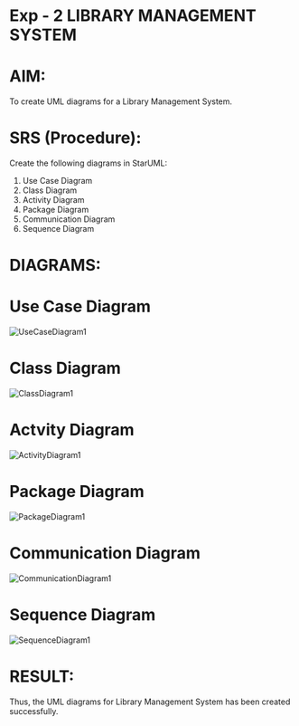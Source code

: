 # Exp - 2 LIBRARY MANAGEMENT SYSTEM

# AIM:
To create UML diagrams for a Library Management System.

# SRS (Procedure):

Create the following diagrams in StarUML:
1) Use Case Diagram
2) Class Diagram
3) Activity Diagram
4) Package Diagram
5) Communication Diagram
6) Sequence Diagram

# DIAGRAMS:

# Use Case Diagram

![UseCaseDiagram1](https://github.com/user-attachments/assets/bc76343e-04a5-4bed-9c11-50a3e55958b5)

# Class Diagram

![ClassDiagram1](https://github.com/user-attachments/assets/37d66ef3-a713-4014-8381-1dd045aa72f1)

# Actvity Diagram

![ActivityDiagram1](https://github.com/user-attachments/assets/dfe6cb8d-5c06-4e2c-9270-6480cc49cd3f)

# Package Diagram

![PackageDiagram1](https://github.com/user-attachments/assets/28082996-af14-4fe8-9fa1-777a9c5a0c25)

# Communication Diagram

![CommunicationDiagram1](https://github.com/user-attachments/assets/ca42a2b8-deea-4fb7-8cb1-27936755d5e5)

# Sequence Diagram

![SequenceDiagram1](https://github.com/user-attachments/assets/ec848686-a92b-4f9c-b9a7-ceb3610695ae)

# RESULT:
Thus, the UML diagrams for Library Management System has been created successfully.

